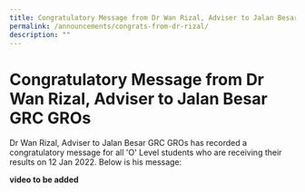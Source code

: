 ```yaml
---
title: Congratulatory Message from Dr Wan Rizal, Adviser to Jalan Besar GRC GROs
permalink: /announcements/congrats-from-dr-rizal/
description: ""
---
```



# Congratulatory Message from Dr Wan Rizal, Adviser to Jalan Besar GRC GROs

Dr Wan Rizal, Adviser to Jalan Besar GRC GROs has recorded a congratulatory message for
all 'O' Level students who are receiving their results on 12 Jan 2022.  Below is his message:

**video to be added**